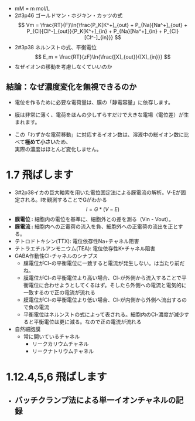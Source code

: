 - mM = m mol/L
- 2#3p46 ゴールドマン・ホジキン・カッツの式
$$ Vm = \frac{RT}{F}\ln{\frac{P_K[K^+]_{out} + P_{Na}[Na^+]_{out} + P_{Cl}[Cl^-]_{out}}{P_K[K^+]_{in} + P_{Na}[Na^+]_{in} + P_{Cl}[Cl^-]_{in}}} $$
- 2#3p38 ネルンストの式、平衡電位
$$
E_m = \frac{RT}{zF}\ln{\frac{[X]_{out}}{[X]_{in}}}
$$
- なぜイオンの移動を考慮しなくていいのか
## 結論：なぜ濃度変化を無視できるのか

- 電位を作るために必要な電荷量は、膜の「静電容量」に依存します。
    
- 膜は非常に薄く、電荷をほんの少しずらすだけで大きな電場（電位差）が生まれます。
    
- この「わずかな電荷移動」に対応するイオン数は、溶液中の総イオン数に比べて**極めて小さい**ため、  
    実際の濃度はほとんど変化しません。
# 1.7 飛ばします
- 3#2p38イカの巨大軸索を用いた電位固定法による膜電流の解析。V-Eが固定される。Iを観測することでGがわかる
$$I = G * (V - E)$$
- **膜電位 :** 細胞内の電位を基準に、細胞外との差を測る（Vin - Vout）。
- **膜電流 :** 細胞内への正電荷の流入を負、細胞外への正電荷の流出を正とする。
- テトロドトキシン(TTX): 電位依存性Na+チャネル阻害
- テトラエチルアンモニウム(TEA): 電位依存性K+チャネル阻害
- GABA作動性Cl-チャネルのシナプス
	- 膜電位がCl-の平衡電位に一致すると電流が発生しない。は当たり前だね。
	- 膜電位がCl-の平衡電位より高い場合、Cl-が外側から流入することで平衡電位に合わせようとしてくるはず。そしたら外側への電流と電気的に一致するので正の電流が流れる
	- 膜電位がCl-の平衡電位より低い場合、Cl-が内側から外側へ流出するので負の電流
	- 平衡電位はネルンストの式によって表される。細胞内のCl-濃度が減少すると平衡電位は更に減る。なので正の電流が流れる
- 自然細胞膜
	- 常に開いているチャネル
		- リークカリウムチャネル
		- リークナトリウムチャネル
# 1.12.4,5,6 飛ばします
- バッチクランプ法による単一イオンチャネルの記録
	- 